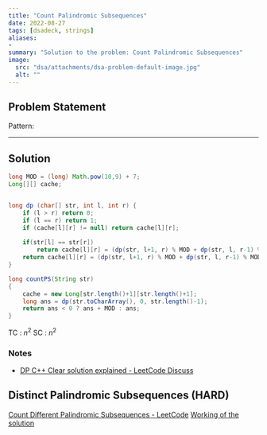 ```yaml
---
title: "Count Palindromic Subsequences"
date: 2022-08-27
tags: [dsadeck, strings]
aliases:
- 
summary: "Solution to the problem: Count Palindromic Subsequences"
image:
  src: "dsa/attachments/dsa-problem-default-image.jpg"
  alt: ""
---
```


## Problem Statement


Pattern: 

---

## Solution
``` java
long MOD = (long) Math.pow(10,9) + 7;
Long[][] cache;


long dp (char[] str, int l, int r) {
	if (l > r) return 0;
	if (l == r) return 1;
	if (cache[l][r] != null) return cache[l][r];
	
	if(str[l] == str[r]) 
		return cache[l][r] = (dp(str, l+1, r) % MOD + dp(str, l, r-1) % MOD + 1) % MOD;
	return cache[l][r] = (dp(str, l+1, r) % MOD + dp(str, l, r-1) % MOD - dp(str, l+1, r-1) % MOD) % MOD;
}

long countPS(String str)
{
	cache = new Long[str.length()+1][str.length()+1];
	long ans = dp(str.toCharArray(), 0, str.length()-1);
	return ans < 0 ? ans + MOD : ans;
}
```
TC :  $n^2$
SC : $n^2$

### Notes
- [DP C++ Clear solution explained - LeetCode Discuss](https://leetcode.com/problems/count-different-palindromic-subsequences/discuss/272297/DP-C%2B%2B-Clear-solution-explained)


## Distinct Palindromic Subsequences (HARD)
[Count Different Palindromic Subsequences - LeetCode](https://leetcode.com/problems/count-different-palindromic-subsequences/)
[Working of the solution](https://leetcode.com/problems/count-different-palindromic-subsequences/discuss/272297/DP-C++-Clear-solution-explained/952331)


